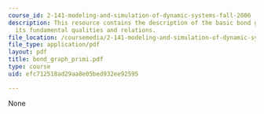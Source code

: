 ```yaml
---
course_id: 2-141-modeling-and-simulation-of-dynamic-systems-fall-2006
description: This resource contains the description of the basic bond graph primitives,
  its fundamental qualities and relations.
file_location: /coursemedia/2-141-modeling-and-simulation-of-dynamic-systems-fall-2006/efc712518ad29aa8e05bed932ee92595_bond_graph_primi.pdf
file_type: application/pdf
layout: pdf
title: bond_graph_primi.pdf
type: course
uid: efc712518ad29aa8e05bed932ee92595

---
```

None